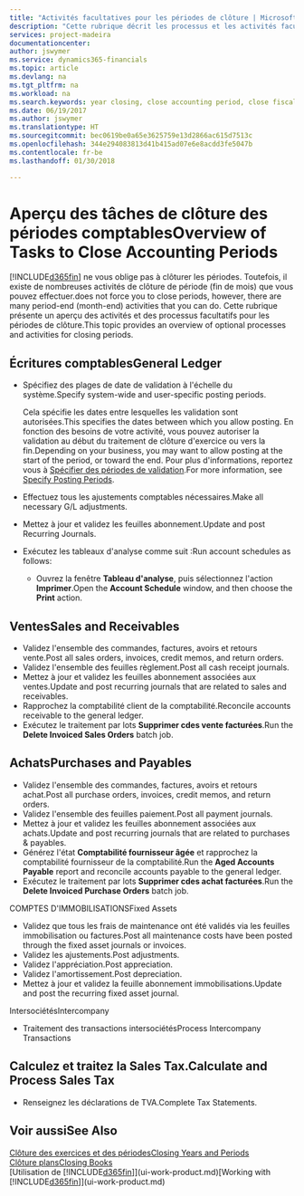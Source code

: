 ```yaml
---
title: "Activités facultatives pour les périodes de clôture | Microsoft Docs"
description: "Cette rubrique décrit les processus et les activités facultatifs pour la clôture des périodes comptables dans Finance and Operations, Business edition."
services: project-madeira
documentationcenter: 
author: jswymer
ms.service: dynamics365-financials
ms.topic: article
ms.devlang: na
ms.tgt_pltfrm: na
ms.workload: na
ms.search.keywords: year closing, close accounting period, close fiscal year, aging, creditor payments, vendor payments
ms.date: 06/19/2017
ms.author: jswymer
ms.translationtype: HT
ms.sourcegitcommit: bec0619be0a65e3625759e13d2866ac615d7513c
ms.openlocfilehash: 344e294083813d41b415ad07e6e8acdd3fe5047b
ms.contentlocale: fr-be
ms.lasthandoff: 01/30/2018

---
```

# <a name="overview-of-tasks-to-close-accounting-periods"></a><span data-ttu-id="45da6-103">Aperçu des tâches de clôture des périodes comptables</span><span class="sxs-lookup"><span data-stu-id="45da6-103">Overview of Tasks to Close Accounting Periods</span></span>
[!INCLUDE[d365fin](includes/d365fin_md.md)] <span data-ttu-id="45da6-104">ne vous oblige pas à clôturer les périodes. Toutefois, il existe de nombreuses activités de clôture de période (fin de mois) que vous pouvez effectuer.</span><span class="sxs-lookup"><span data-stu-id="45da6-104">does not force you to close periods, however, there are many period-end (month-end) activities that you can do.</span></span> <span data-ttu-id="45da6-105">Cette rubrique présente un aperçu des activités et des processus facultatifs pour les périodes de clôture.</span><span class="sxs-lookup"><span data-stu-id="45da6-105">This topic provides an overview of optional processes and activities for closing periods.</span></span>  

## <a name="general-ledger"></a><span data-ttu-id="45da6-106">Écritures comptables</span><span class="sxs-lookup"><span data-stu-id="45da6-106">General Ledger</span></span>
* <span data-ttu-id="45da6-107">Spécifiez des plages de date de validation à l'échelle du système.</span><span class="sxs-lookup"><span data-stu-id="45da6-107">Specify system-wide and user-specific posting periods.</span></span>  

    <span data-ttu-id="45da6-108">Cela spécifie les dates entre lesquelles les validation sont autorisées.</span><span class="sxs-lookup"><span data-stu-id="45da6-108">This specifies the dates between which you allow posting.</span></span> <span data-ttu-id="45da6-109">En fonction des besoins de votre activité, vous pouvez autoriser la validation au début du traitement de clôture d'exercice ou vers la fin.</span><span class="sxs-lookup"><span data-stu-id="45da6-109">Depending on your business, you may want to allow posting at the start of the period, or toward the end.</span></span> <span data-ttu-id="45da6-110">Pour plus d'informations, reportez vous à [Spécifier des périodes de validation](finance-how-specify-posting-periods.md).</span><span class="sxs-lookup"><span data-stu-id="45da6-110">For more information, see [Specify Posting Periods](finance-how-specify-posting-periods.md).</span></span>  
* <span data-ttu-id="45da6-111">Effectuez tous les ajustements comptables nécessaires.</span><span class="sxs-lookup"><span data-stu-id="45da6-111">Make all necessary G/L adjustments.</span></span>  
* <span data-ttu-id="45da6-112">Mettez à jour et validez les feuilles abonnement.</span><span class="sxs-lookup"><span data-stu-id="45da6-112">Update and post Recurring Journals.</span></span>  
  <!--* Process Consolidations-->
* <span data-ttu-id="45da6-113">Exécutez les tableaux d'analyse comme suit :</span><span class="sxs-lookup"><span data-stu-id="45da6-113">Run account schedules as follows:</span></span>  
  * <span data-ttu-id="45da6-114">Ouvrez la fenêtre **Tableau d'analyse**, puis sélectionnez l'action **Imprimer**.</span><span class="sxs-lookup"><span data-stu-id="45da6-114">Open the **Account Schedule** window, and then choose the **Print** action.</span></span>  

## <a name="sales-and-receivables"></a><span data-ttu-id="45da6-115">Ventes</span><span class="sxs-lookup"><span data-stu-id="45da6-115">Sales and Receivables</span></span>
* <span data-ttu-id="45da6-116">Validez l'ensemble des commandes, factures, avoirs et retours vente.</span><span class="sxs-lookup"><span data-stu-id="45da6-116">Post all sales orders, invoices, credit memos, and return orders.</span></span>  
* <span data-ttu-id="45da6-117">Validez l'ensemble des feuilles règlement.</span><span class="sxs-lookup"><span data-stu-id="45da6-117">Post all cash receipt journals.</span></span>  
* <span data-ttu-id="45da6-118">Mettez à jour et validez les feuilles abonnement associées aux ventes.</span><span class="sxs-lookup"><span data-stu-id="45da6-118">Update and post recurring journals that are related to sales and receivables.</span></span>  
* <span data-ttu-id="45da6-119">Rapprochez la comptabilité client de la comptabilité.</span><span class="sxs-lookup"><span data-stu-id="45da6-119">Reconcile accounts receivable to the general ledger.</span></span>  
* <span data-ttu-id="45da6-120">Exécutez le traitement par lots **Supprimer cdes vente facturées**.</span><span class="sxs-lookup"><span data-stu-id="45da6-120">Run the **Delete Invoiced Sales Orders** batch job.</span></span>  

## <a name="purchases-and-payables"></a><span data-ttu-id="45da6-121">Achats</span><span class="sxs-lookup"><span data-stu-id="45da6-121">Purchases and Payables</span></span>
* <span data-ttu-id="45da6-122">Validez l'ensemble des commandes, factures, avoirs et retours achat.</span><span class="sxs-lookup"><span data-stu-id="45da6-122">Post all purchase orders, invoices, credit memos, and return orders.</span></span>  
* <span data-ttu-id="45da6-123">Validez l'ensemble des feuilles paiement.</span><span class="sxs-lookup"><span data-stu-id="45da6-123">Post all payment journals.</span></span>  
* <span data-ttu-id="45da6-124">Mettez à jour et validez les feuilles abonnement associées aux achats.</span><span class="sxs-lookup"><span data-stu-id="45da6-124">Update and post recurring journals that are related to purchases & payables.</span></span>  
* <span data-ttu-id="45da6-125">Générez l'état **Comptabilité fournisseur âgée** et rapprochez la comptabilité fournisseur de la comptabilité.</span><span class="sxs-lookup"><span data-stu-id="45da6-125">Run the **Aged Accounts Payable** report and reconcile accounts payable to the general ledger.</span></span>  
* <span data-ttu-id="45da6-126">Exécutez le traitement par lots **Supprimer cdes achat facturées**.</span><span class="sxs-lookup"><span data-stu-id="45da6-126">Run the **Delete Invoiced Purchase Orders** batch job.</span></span>  

<span data-ttu-id="45da6-127">COMPTES D'IMMOBILISATIONS</span><span class="sxs-lookup"><span data-stu-id="45da6-127">Fixed Assets</span></span>
* <span data-ttu-id="45da6-128">Validez que tous les frais de maintenance ont été validés via les feuilles immobilisation ou factures.</span><span class="sxs-lookup"><span data-stu-id="45da6-128">Post all maintenance costs have been posted through the fixed asset journals or invoices.</span></span>
* <span data-ttu-id="45da6-129">Validez les ajustements.</span><span class="sxs-lookup"><span data-stu-id="45da6-129">Post adjustments.</span></span>
* <span data-ttu-id="45da6-130">Validez l'appréciation.</span><span class="sxs-lookup"><span data-stu-id="45da6-130">Post appreciation.</span></span>
* <span data-ttu-id="45da6-131">Validez l'amortissement.</span><span class="sxs-lookup"><span data-stu-id="45da6-131">Post depreciation.</span></span>
* <span data-ttu-id="45da6-132">Mettez à jour et validez la feuille abonnement immobilisations.</span><span class="sxs-lookup"><span data-stu-id="45da6-132">Update and post the recurring fixed asset journal.</span></span>

<span data-ttu-id="45da6-133">Intersociétés</span><span class="sxs-lookup"><span data-stu-id="45da6-133">Intercompany</span></span>
* <span data-ttu-id="45da6-134">Traitement des transactions intersociétés</span><span class="sxs-lookup"><span data-stu-id="45da6-134">Process Intercompany Transactions</span></span>

## <a name="calculate-and-process-sales-tax"></a><span data-ttu-id="45da6-135">Calculez et traitez la Sales Tax.</span><span class="sxs-lookup"><span data-stu-id="45da6-135">Calculate and Process Sales Tax</span></span>
* <span data-ttu-id="45da6-136">Renseignez les déclarations de TVA.</span><span class="sxs-lookup"><span data-stu-id="45da6-136">Complete Tax Statements.</span></span>  

## <a name="see-also"></a><span data-ttu-id="45da6-137">Voir aussi</span><span class="sxs-lookup"><span data-stu-id="45da6-137">See Also</span></span>
[<span data-ttu-id="45da6-138">Clôture des exercices et des périodes</span><span class="sxs-lookup"><span data-stu-id="45da6-138">Closing Years and Periods</span></span>](year-close-years-periods.md)  
[<span data-ttu-id="45da6-139">Clôture plans</span><span class="sxs-lookup"><span data-stu-id="45da6-139">Closing Books</span></span>](year-close-books.md)  
<span data-ttu-id="45da6-140">[Utilisation de [!INCLUDE[d365fin](includes/d365fin_md.md)]](ui-work-product.md)</span><span class="sxs-lookup"><span data-stu-id="45da6-140">[Working with [!INCLUDE[d365fin](includes/d365fin_md.md)]](ui-work-product.md)</span></span>

